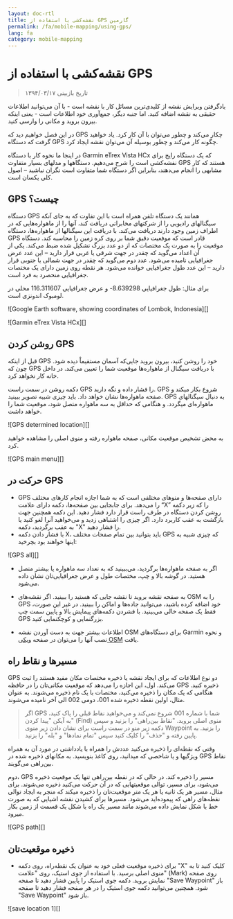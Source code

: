 ```yaml
---
layout: doc-rtl
title: نقشه‌کشی با استفاده از GPS گارمین
permalink: /fa/mobile-mapping/using-gps/
lang: fa
category: mobile-mapping
---
```


نقشه‌کشی با استفاده از GPS
====================

> تاریخ بازبینی ۱۳۹۴/۰۳/۱۷  

یادگرفتن ویرایش نقشه از کلیدی‌ترین مسائل کار با نقشه است - با آن
می‌توانید اطلاعات حقیقی به نقشه اضافه کنید. اما جنبه دیگر، جمع‌آوری
خود اطلاعات است - یعنی اینکه بیرون بروید و مکانی را وارسی کنید. 

در این فصل خواهیم دید که GPS چکار می‌کند و چطور می‌توان با آن کار کرد.  یاد خواهید گرفت
که دستگاه GPS چگونه کار می‌کند و چطور بوسیله آن می‌توان نقشه ایجاد کرد.

در اینجا ما نحوه کار با دستگاه Garmin eTrex Vista HCx که
یک دستگاه رایج برای نفشه‌کشی است را شرح می‌دهیم. دستگاهها و مدلهای بسیار متفاوت GPS هستند که کار مشابهی را انجام می‌دهند،
بنابراین اگر دستگاه شما متفاوت است نگران نباشید
– اصول کلی یکسان است.

<!-- link here to other GPS tutorials when they are ready -->

GPS چیست؟
--------------
دستگاه GPS همانند یک دستگاه تلفن همراه است با این تفاوت که به جای آنکه سیگنالهای
رادیویی را از شرکتهای مخابراتی دریافت کند، آنها را از ماهواره‌هایی
که در اطراف زمین وجود دارند دریافت می‌کند. با دریافت این سیگنالها از
ماهواره‌ها، دستگاه GPS قادر است که موفعیت دقیق شما بر روی کره زمین را محاسبه کند.
دستگاه موقعیت را به صورت یک مختصات که از دو عدد بزرگ تشکیل شده ضبط می‌کند.
یکی از آن اعداد می‌گوید که چقدر در جهت شرقی یا غربی قرار دارید – این عدد
عرض جغرافیایی نامیده می‌شود. عدد دوم می‌گوید که چقدر در جهت شمالی یا جنوبی قرار دارید
– این عدد طول جغرافیایی خوانده می‌شود. هر نقطه روی زمین دارای یک مختصات جغرافیایی
منحصرد به فرد است.

برای مثال: طول جغرافیایی 8.639298- و عرض جغرافیایی 116.311607 محلی در
لومبوک اندونزی است.

![Google Earth software, showing coordinates of Lombok, Indonesia][]

![Garmin eTrex Vista HCx][]

روشن کردن GPS
---------------

قبل از اینکه GPS خود را روشن کنید، بیرون بروید جایی‌که آسمان مستقیماْ دیده شود.
چون که GPS با دریافت سیگنال
از ماهواره‌ها موقعیت شما را تعیین می‌کند. در داخل خانه کار نخواهد کرد.

دکمه روشن در سمت راست GPS را فشار داده و نگه دارید. GPS
شروع بکار میکند و صفحه ماهواره‌ها نشان خواهد داد. باید
چیزی شبیه تصویر ببینید. GPS به دنبال سیگنالهای ماهواره‌ای میگردد.
و هنگامی که حداقل به سه ماهواره متصل شود، موقعیت شما را خواهد داشت.

![GPS determined location][]

به محض تشخیص موقعیت مکانی، صفحه ماهواره رفته
و منوی اصلی را مشاهده خواهید کرد.

![GPS main menu][]

حرکت در GPS
----------------

- GPS دارای صفحه‌ها و منوهای مختلفی است که به شما اجازه انجام
    کارهای مختلف را می‌دهد. برای جابجایی بین صفحه‌ها، دکمه دارای علامت
    “X” را که زیر دکمه روشن کردن دستگاه در طرف راست قرار دارد فشار دهید.
    این دکمه همچنین جهت بازگشت به عقب کاربرد دارد. اگر چیزی را
    اشتباهی زدید و می‌خواهید آنرا لغو کنید یا به عفب برگردید، دکمه "X" را فشار دهید.
- با فشار دادن دکمه X، باید بتوانید
    بین تمام صفحات مختلف GPS که چیزی شبیه به اینها خواهند بود بچرخید:

![GPS all][]

- اگر به صفحه ماهواره‌ها برگردید، می‌ببینید که
    به تعداد سه ماهواره یا بیشتر متصل هستید. در گوشه بالا و چپ،
    مختصات طول و عرض جغرافیایی‌تان نشان داده می‌شود.

- به صفحه نقشه بروید تا نقشه جایی که هستید را ببینید. اگر
    نقشه‌های OSM را به GPS خود اضافه کرده باشید، می‌توانید جاده‌ها و اماکن را ببینید.
    در غیر این صورت، فقط یک صفحه خالی می‌بینید. با فشردن
    دکمه‌های پیمایش بالا و پایین سمت چپ GPS بزرگنمایی و کوچکنمایی کنید.

- اطلاعات بیشتر جهت به دست آوردن نقشه OSM برای دستگاه‌های Garmin و نحوه نصب آنها را می‌توان 
  در صفحه [ویکی OSM](http://wiki.openstreetmap.org/wiki/OSM_Map_On_Garmin/Download) یافت.

مسیرها و نقاط راه
--------------------

GPS دو نوع اطلاعات که برای ایجاد
نقشه یا ذخیره مختصات مکان مفید هستند را ثبت می‌کند. اول، این اجازه را می‌دهد که
موقعیت مکانی‌تان را در حافظه GPS ذخیره کنید. هنگامی که یک مکان را ذخیره می‌کنید،
مختصات با یک نام ذخیره می‌شوند. به عنوان مثال، اولین نقطه
ذخیره شده 001، دومی 002 الی آخر نامیده می‌شوند.

<!-- again not sure if this note should go here -->

> اگر GPS شما با شماره 001 شروع نمی‌کند و می‌خواهید
> نقاط قبلی را پاک کنید، به آیکن "پیدا کردن" (Find) منوی اصلی بروید.
> "نقاط بین‌راهی" را بزنید و سپس دکمه زیر منو در سمت راست
> برای نشان دادن زیر منوی Waypoint را بزنید. به پایین رفته و "حذف" را کلیک کنید
> سپس "تمام نمادها" و "بله" را بزنید.  

وقتی که
نقطه‌ای را ذخیره می‌کنید عددش را همراه با
یادداشتی در مورد آن به همراه ویژگیها و یا شاخصی که میدانید، روی کاغذ بنویسید.
به مکانهای ذخیره شده در GPS  نقاط بین‌راهی می‌گویند.

دوم، GPS
مسیر را ذخیره کند. در حالی که در نقطه بین‌راهی تنها یک
موقعیت ذخیره می‌شود، برای مسیر، توالی موقعیتهایی که در آن حرکت می‌کنید ذخیره می‌شوند.
برای مثال، مسیر هر یک ثانیه یا هر
یک متر موقعیت‌تان را ذخیره میکند که منجر به ایجاد توالی نقطه‌های راهی 
که پیموده‌اید می‌شود. مسیرها برای کشیدن نقشه اشیایی که
به صورت خط یا شکل نمایش داده می‌شوند مانند مسیر یک راه یا
شکل یک قسمت از زمین بکار میرود.

![GPS path][]

ذخیره موقعیت‌تان
-----------------------------------

- برای ذخیره موقعیت فعلی خود به عنوان یک نقطه‌راه، روی دکمه "X" کلیک کنید
    تا به منوی اصلی برسید. با استفاده از جوی استیک،
    روی "علامت" (Mark) روی صفحه نمایش بروید. دکمه جوی استیک را پایین فشار دهید
    تا صفحه "Save Waypoint" باز شود. همچنین می‌توانید
    دکمه جوی استیک را در هر صفحه فشار دهید تا صفحه "Save Waypoint" باز شود.

![save location 1][]

<!-- note unnecessary perhaps? add to advanced section
> اگر از چندین دستگاه GPS استفاده می‌کنید، مهم است که مطمئن شوید
> همه دستگاه‌ها به فرمت یکسان تنظیم شده‌اند. برای بررسی این، به "منوی
> اصلی" بروید و "تنظیم منو" (Set up Menu) را پیدا کنید. روی "واحد‌ها" (Units) کلیک کنید و مطمئن شوید
> فرمت موقعیت به درجه اعشاری (hddd.ddddd°) تنظیم شده باشد. و مقیاس نقشه به WGS 84
> (که یک قالب هماهنگ استاندارد محاسبه شده یا سطح مرجع اسفروئیدی
> کره زمین است) و سرعت فاصله، ارتفاع و عمق به متر تنظیم باشند.
->

- در این صفحه اطلاعاتی مربوط به نقطه بین‌راهی که 
    ذخیره می‌کنید را می‌بینید. اگر این اولین نقطه بین‌راهی شماست،
    احتمالا "001" خوانده می‌شود. این شماره‌ای است که باید 
    روی کاغذ همراه با اطلاعاتی که می‌خواهید درباره شی جمع آوری کنید
    ثبت کنید. سپس زمان و تاریخی که نقطه 
    ضبط شده وجود دارد. زیر آن، مختصات، و به دنبال آن ارتفاع قرار دارند.
- از جوی استیک پایین صفحه برای رفتن به «OK» استفاده کنید.
    دکمه جوی استیک را برای ذخیره این نقطه فشار دهید. مطمئن باشید
    که شماره نقطه را، همراه با ماهیت محلآنچه محل است
    و هرگونه اطلاعات دیگری که می‌خواهید در مورد ان مکان داشته باشید در دفترچه یادداشت خود
     یادداشت می‌کنید.

![save location 2][]

- برای رفتن به صفحه نقشه، دکمه "X" را فشار دهید. حالا باید
    نقطه را روی نقشه ببینید.

روشن کردن ثبت مسیر
---------------------

- حالا ما یاد گرفتیم که چگونه نقاط را ذخیره کنیم، بیایید یاد بگیریم که چگونه
    ضبط مسیر را روشن و خاموش کنیم. هنگامی که ضبط مسیر روشن است، به صورت 
    خودکار مسیرتان را به ضبط می‌کند. کار خوبی است که 
    ضبط را هنگام شروع نقشه‌کشی روشن و سپس در پایان کار آنرا خاموش کنید.
    سپس قادرید که مسیر را در یک کامپیوتر نگاه کنید و 
    مسیری که نقشه کشیدید را ببینید. اگر می‌خواهید تمام طول یک جاده را نقشه بکشید،
    ایده خوبی است که نقطه بین‌راهی در ابتدا و انتهای 
    جاده ذخیره کنید، در دفترچه یادداشت‌تان نام و نوع جاده، و
    هر گونه اطلاعات مهم دیگر در مورد جاده را بنویسید.
- برای روشن کردن ضبط مسیر، روی دکمه "X" چندین بار کلیک کنید تا زمانی که به
    صفحه‌ای به نام Track Log برسید.

![turn on track][]

- اگر می‌خواهید مسیرهای ضبط شده قبلی 
    را پاک کنید، با استفاده از جوی استیک "پاک کردن" (Clear) را انتخاب و دکمه
    جوی استیک را به پایین فشار دهید. در نوار بالای صفحه باید "0٪" را بخوانید.
- برای روشن کردن ضبط، جوی استیک حرکت دهید تا "روشن" (On) را انتخاب و 
    سپس جوی استیک را به پایین فشار دهید. اکنون مسیر شما ضبط می‌شود
- در گزینه "تنظیم" (Set up)، همچنین می‌توانید فواصل زمان یا مسافت ضبط
    کسیر را تنظیم کنید. فاصله زمانی به GPS دستور میدهد که موقعیت شما را در 
    آن فواصل داده شده ضبط کند. اگر در GPSتان کارت حافظه داشته باشید، خوب است
    که آن را به ۱ ثانیه تنظیم کنید، به این معنی که هر ثانیه موقعیت شما
    به مسیر ضبط شده اضافه می‌شود. این حالت در زمانی که بررسی دقیق و با جطئیات مورد نیاز است 
    مفید خواهد بود.  
- برای رفتن به صفحه نقشه، دکمه "X" را فشار دهید. همانطور که حرکت می کنید، خواهید دید که
    مسیر شما به صورت یک سری از نقاط نشان داده شده است.

کپی کردن نقاط بین‌راهی و مسیرها به کامپیوتر
----------------------------------------
هنگامی که نقشه‌برداری با GPS را به پایان رساندید، بایستی 
نقاط و مسیرها را به کامپیوتر خود منتقل کنید تا بتوانید آنها را در JOSM باز کنید.

یکی از روشهای انتقال نقاط بین‌راهی و مسیرها، استفاده از نرم افزار رایگان
BaseCamp  است که خود Garmin فراهم می‌کند. می‌توان آن را از
[اینجا](http://www.garmin.com/en-US/shop/downloads/basecamp) دانلود کرد. با این حال، در
این بخش ما از یک برنامه به نام GPSBabel استفاده خواهیم کرد که چند
ویژگی اضافی را ارائه می‌کند.

### ضمیمه کردن GPS به کامپیوتر
- ابتدا، ضبط مسیر را با رفتن به 
    صفحه مسیرها و انتخاب گزینه "خاموش" (Off) از روی GPS خود خاموش کنید.
- GPS را با کابل به کامپیوتر خود وصل کنید. یک سر کابل باید
    به پورت USB کامپیوتر، و سر دیگر به پشت
    GPS، در زیر زبانه لاستیکی بالای صفحه، وصل شود. GPS باید
    روشن شود تا نقاط و مسیرها راکپی کند.

### نصب درایورهای GPS

- ممکن است نیاز به نصب درایورهای GPS روی کامپیوتر خود داشته باشید. میتوانید
    درایورها را از [وبسایت Garmin](http://www8.garmin.com/support/download_details.jsp?id=591) دانلود کنید
- برای دریافت فایل نصب روی "دانلود" کلیک کنید. آنرا روی 
    کامپیوتر قرار دهید، و برای نصب دوبار کلیک کنید.

> سیستم‌های لینوکس (حداقل فدورا) برای برقراری ارتباط با 
> دستگاه گارمین (حداقل eTrex Vista HCx) نیاز به درایور خاص ندارند. فقط مطمئن شوید که 
> Garmin روشن است و به وسیله کابل USB به کامپیوتر متصل شده است. می‌توانید از 
> GPSBabel (همانطور که در زیر توضیح داده خواهدشد) یا GpsPrune برای گرفتن داده‌های ذخیره شده از دستگاه تان استفاده کنید.

### دریافت برنامه نصب GPSBabel
- GPSBabel برنامه‌ای است که به ما اجازه می‌دهد داده‌ها را از GPS منتقل کنیم. اگر 
    یک کپی از GPSBabel را روی سی‌دی یا فلش درایو داشته باشید، می‌توانید به
    بخش بعدی بروید.
- اگر GPSbabel را از قبل نداشته باشید، مرورگر وب خود را باز کنید
    و به [www.gpsbabel.org](http://www.gpsbabel.org) بروید 
- روی "دانلود" در بالای صفحه کلیک کنید.
- به پایین صفحه رفته و نسخه سیستم عامل خود را انتخاب کنید. کاربران لینوکس باید آن را در مدیریت بسته‌های توزیع خود پیدا کنند.

### نصب GPSBabel
- محل فایل نصبی GPSBabel را در رایانه خود پیدا کنید. برای نصبش روی آن دوبار کلیک کنید.
- روی "بعدی" (Next) کلیک کنید.
- روی "قبول" (I accept) و "بعدی" کلیک کنید.
- به کلیک کردن "بعدی" ادامه دهید تا زمانی که برنامه نصب شود.
- هنگامی که نصب برنامه به پایان رسید، بر روی "پایان" کلیک کنید تا GPSBabel شروع شود.

![GPSBabel Interface][]

### کپی کردن مسیرها و نقطه‌های بین‌راهی

- در دایره کنار کلمه «دستگاه» (Device) در بالای 
    پنجره کلیک کنید.
- در منوی کشویی با نام “Format” مورد “Garmin serial/USB protocol" را انتخاب 
    کنید.
- به پایین تا اوسط پنجره بروید، در قسمت خروجی. از منوی کشویی
    با نام  “Format” مورد “GPX XML” را انتخاب کنید:

![Choose GPX XML][]

- بر روی "نام فایل" کلیک کنید و برای فایل ذخیره شده خود یک نام بنویسید. باید 
    نامی باشد که داده‌ها را توصیف کند، مانند تاریخ و 
    محل آنها. به عنوان مثال، _jakarta-07-07-2011_
- مطمئن شوید که GPS شما به کامپیوتر وصل شده است و روشن است.
- روی "اعمال" (Apply) در گوشه پایین و راست پنجره کلیک کنید.
- اگر همه چیز خوب پیش برود، باید نوار پیشرفت در طول صفحه در حال پر شدن باشد.
    که نشان‌دهنده این است که داده‌ها از طریق GPS بازیابی می‌شوند. وقتی که
    به پایان رسید، نقاط و مسیر شما در فایلی که 
    انتخاب کردید ذخیره خواهد شد.

### باز کردن در JOSM

- حالا JOSM را باز کنید. از منوی بالا روی "File" و سپس روی "Open ..." کلیک کنید.
- فایلی را که با GPSBabel ایجاد کرده‌اید پیدا کرده و آنرا انتخاب کنید. روی “Open” کلیک کنید.
- حالا شما باید نقاط و مسیرهای خود را که در JOSM بارگذاری شده است را ببینید.

![GPS Files Open in JOSM][]

خلاصه
-------

تبریک! حالا شما درک درستی از چگونگی کار با
GPS دارید. اگر تا بحال اینکار را نکرده‌اید، ذخیره کردن نقاط و یا مکانهای مهم را با این دستگاهها
تمرین کنید.

در این بخش یاد گرفتیم که چطور نقاط و مسیرها را جمع‌آوری نموده و آنها را
در JOSM باز کنیم. بعداً، یاد می‌گیریم که چگونه از این اطلاعات برای
افزودن مکانهای جدید به OpenStreetMap استفاده کنیم.


[Google Earth software, showing coordinates of Lombok, Indonesia]: /images/mobile-mapping/google-earth-lombok.png
[Garmin eTrex Vista HCx]: /images/mobile-mapping/garmin-etrex.png
[GPS determined location]: /images/mobile-mapping/aquiring-satellites.png
[GPS main menu]: /images/mobile-mapping/gps_main.png
[GPS all]: /images/mobile-mapping/gps_all.png
[GPS path]: /images/mobile-mapping/google-earth.png
[save location 1]: /images/mobile-mapping/save-location1.png
[save location 2]: /images/mobile-mapping/save-location2.png
[turn on track]: /images/mobile-mapping/turn-on-track.png
[GPSBabel Interface]: /images/mobile-mapping/babel.png
[Choose GPX XML]: /images/mobile-mapping/xml.png
[GPS Files Open in JOSM]: /images/mobile-mapping/open-josm.png